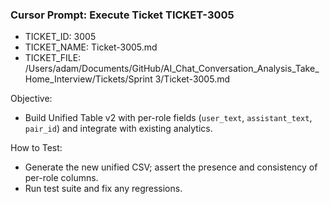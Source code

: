 ### Cursor Prompt: Execute Ticket TICKET-3005

- TICKET_ID: 3005
- TICKET_NAME: Ticket-3005.md
- TICKET_FILE: /Users/adam/Documents/GitHub/AI_Chat_Conversation_Analysis_Take_Home_Interview/Tickets/Sprint 3/Ticket-3005.md

Objective:
- Build Unified Table v2 with per-role fields (`user_text`, `assistant_text`, `pair_id`) and integrate with existing analytics.

How to Test:
- Generate the new unified CSV; assert the presence and consistency of per-role columns.
- Run test suite and fix any regressions. 